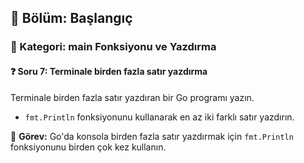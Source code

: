 ## 📘 Bölüm: Başlangıç  
### 🔹 Kategori: main Fonksiyonu ve Yazdırma  
#### ❓ Soru 7: Terminale birden fazla satır yazdırma

Terminale birden fazla satır yazdıran bir Go programı yazın.

- `fmt.Println` fonksiyonunu kullanarak en az iki farklı satır yazdırın.

🔧 **Görev:** Go'da konsola birden fazla satır yazdırmak için `fmt.Println` fonksiyonunu birden çok kez kullanın.
